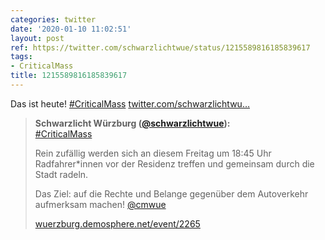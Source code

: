 ```yaml
---
categories: twitter
date: '2020-01-10 11:02:51'
layout: post
ref: https://twitter.com/schwarzlichtwue/status/1215589816185839617
tags:
- CriticalMass
title: 1215589816185839617
---
```

Das ist heute! [#CriticalMass](/t/criticalmass) [twitter.com/schwarzlichtwu…](https://twitter.com/schwarzlichtwue/status/1215023344589955073) 
> <b>Schwarzlicht Würzburg ([@schwarzlichtwue](https://twitter.com/schwarzlichtwue)):</b>  
>[#CriticalMass](/t/criticalmass)   
>  
>Rein zufällig werden sich an diesem Freitag um 18:45 Uhr Radfahrer\*innen vor der Residenz treffen und gemeinsam durch die Stadt radeln.  
>  
>  
>  
>Das Ziel: auf die Rechte und Belange gegenüber dem Autoverkehr aufmerksam machen! [@cmwue](https://twitter.com/cmwue)  
>  
>  
>  
>[wuerzburg.demosphere.net/event/2265](https://wuerzburg.demosphere.net/event/2265)   

